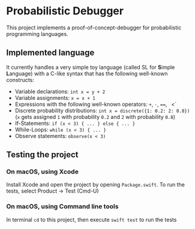 # Probabilistic Debugger

This project implements a proof-of-concept-debugger for probabilistic programming languages.

## Implemented language

It currently handles a very simple toy language (called SL for **S**imple **L**anguage) with a C-like syntax that has the following well-known constructs:
* Variable declarations: `int x = y + 2`
* Variable assignments: `x = x + 1`
* Expressions with the following well-known operators: `+`, `-`, `==`, ` `<`
* Discrete probability distributions: `int x = discrete({1: 0.2: 2: 0.8})` (`x` gets assigned `1` with probability `0.2` and `2` with probability `0.8`)
* If-Statements: `if (x < 3) { ... } else { ... }`
* While-Loops: `while (x < 3) { ... }`
* Observe statements: `observe(x < 3)`

## Testing the project

### On macOS, using Xcode

Install Xcode and open the project by opening `Package.swift`. To run the tests, select Product -> Test (Cmd-U)

### On macOS, using Command line tools

In terminal `cd` to this project, then execute `swift test` to run the tests

